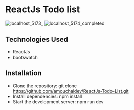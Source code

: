# ReactJs Todo list
![localhost_5173_](https://user-images.githubusercontent.com/69693216/212313646-f1667746-b77d-492c-abb0-8fcb3b6aa278.png)
![localhost_5174_completed](https://user-images.githubusercontent.com/69693216/212376164-1dd95b0b-b8d6-411c-91e4-d4854ed0fdd3.png)
## Technologies Used
- ReactJs
- bootswatch
## Installation
- Clone the repository: git clone https://github.com/amouchaldev/ReactJs-Todo-List.git
- Install dependencies: npm install
- Start the development server: npm run dev
